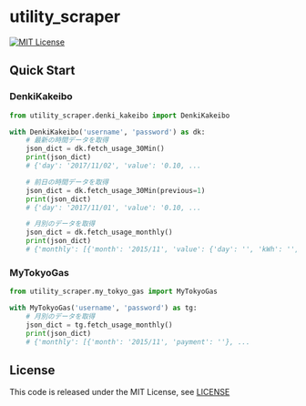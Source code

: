 # utility_scraper
[![MIT License](http://img.shields.io/badge/license-MIT-blue.svg?style=flat)](LICENSE)

## Quick Start

### DenkiKakeibo
```python
from utility_scraper.denki_kakeibo import DenkiKakeibo

with DenkiKakeibo('username', 'password') as dk:
    # 最新の時間データを取得
    json_dict = dk.fetch_usage_30Min()
    print(json_dict)
    # {'day': '2017/11/02', 'value': '0.10, ...

    # 前日の時間データを取得
    json_dict = dk.fetch_usage_30Min(previous=1)
    print(json_dict)
    # {'day': '2017/11/01', 'value': '0.10, ...

    # 月別のデータを取得
    json_dict = dk.fetch_usage_monthly()
    print(json_dict)
    # {'monthly': [{'month': '2015/11', 'value': {'day': '', 'kWh': '', 'payment': ''}}, 
```

### MyTokyoGas
```python
from utility_scraper.my_tokyo_gas import MyTokyoGas

with MyTokyoGas('username', 'password') as tg:
    # 月別のデータを取得
    json_dict = tg.fetch_usage_monthly()
    print(json_dict)
    # {'monthly': [{'month': '2015/11', 'payment': ''}, ...
```


## License
This code is released under the MIT License, see [LICENSE](LICENSE)
